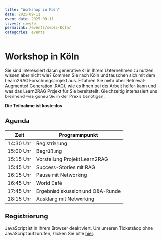 ```yaml
---
title: "Workshop in Köln"
date: 2025-09-11
event_date: 2025-09-11
layout: single
permalink: /events/sep25-Köln/
categories: events
---
```


# Workshop in Köln

Sie sind interessiert daran generative KI in Ihrem Unternehmen zu nutzen, wissen aber nicht wie? Kommen Sie nach Köln und tauschen sich mit dem Learn2RAG Forschungsprojekt aus. Erfahren Sie mehr über Retrieval-Augmented Generation (RAG), wie es Ihnen bei der Arbeit helfen kann und was das Learn2RAG Projekt für Sie bereitstellt. Gleichzeitig interessiert uns brennend was genau Sie in der Praxis benötigen.

**Die Teilnahme ist kostenlos**

## Agenda

| **Zeit** | **Programmpunkt** |
|---|---|
| 14:30 Uhr | Registrierung |
| 15:00 Uhr | Begrüßung |
| 15:15 Uhr | Vorstellung Projekt Learn2RAG | 
| 15:45 Uhr | Success-Stories mit RAG | 
| 16:15 Uhr | Pause mit Networking | 
| 16:45 Uhr | World Café | 
| 17:45 Uhr | Ergebnisdiskussion und Q&A-Runde | 
| 18:15 Uhr | Ausklang mit Networking | 

## Registrierung

<pretix-widget event="https://pretix.eu/eco-ev/Learn2RAG-110925/"></pretix-widget>
<noscript>
   <div class="pretix-widget">
        <div class="pretix-widget-info-message">
            JavaScript ist in Ihrem Browser deaktiviert. Um unseren Ticketshop ohne JavaScript aufzurufen, klicken Sie bitte <a target="_blank" rel="noopener" href="https://pretix.eu/eco-ev/Learn2RAG-110925/">hier</a>.
        </div>
    </div>
</noscript>